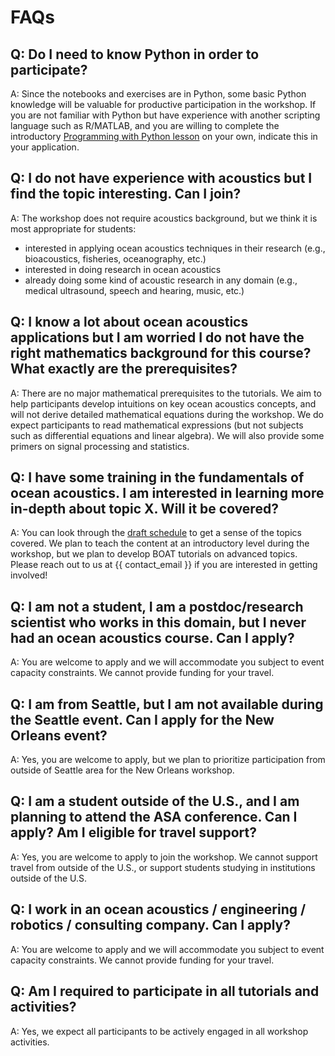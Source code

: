 # FAQs

## Q: Do I need to know Python in order to participate?
A: Since the notebooks and exercises are in Python, some basic Python knowledge will be valuable for productive participation in the workshop. If you are not familiar with Python but have experience with another scripting language such as R/MATLAB, and you are willing to complete the introductory [Programming with Python lesson](https://swcarpentry.github.io/python-novice-inflammation/) on your own, indicate this in your application.

## Q: I do not have experience with acoustics but I find the topic interesting. Can I join?
A: The workshop does not require acoustics background, but we think it is most appropriate for students:
 - interested in applying ocean acoustics techniques in their research (e.g., bioacoustics, fisheries, oceanography, etc.)
 - interested in doing research in ocean acoustics
 - already doing some kind of acoustic research in any domain (e.g., medical ultrasound, speech and hearing, music, etc.)

## Q: I know a lot about ocean acoustics applications but I am worried I do not have the right mathematics background for this course? What exactly are the prerequisites?
A: There are no major mathematical prerequisites to the tutorials. We aim to help participants develop intuitions on key ocean acoustics concepts, and will not derive detailed mathematical equations during the workshop. We do expect participants to read mathematical expressions (but not subjects such as differential equations and linear algebra). We will also provide some primers on signal processing and statistics.

## Q: I have some training in the fundamentals of ocean acoustics. I am interested in learning more in-depth about topic X.  Will it be covered?
 A: You can look through the [draft schedule](https://boat-ocean-acoustics.github.io/boat-website/index.html?jump_to=schedule) to get a sense of the topics covered. We plan to teach the content at an introductory level during the workshop, but we plan to develop BOAT tutorials on advanced topics. Please reach out to us at {{ contact_email }} if you are interested in getting involved!

## Q: I am not a student, I am a postdoc/research scientist who works in this domain, but I never had an ocean acoustics course. Can I apply?
A: You are welcome to apply and we will accommodate you subject to event capacity constraints. We cannot provide funding for your travel.

## Q: I am from Seattle, but I am not available during the Seattle event. Can I apply for the New Orleans event?
A: Yes, you are welcome to apply, but we plan to prioritize participation from outside of Seattle area for the New Orleans workshop.

## Q: I am a student outside of the U.S., and I am planning to attend the ASA conference. Can I apply? Am I eligible for travel support?
A: Yes, you are welcome to apply to join the workshop. We cannot support travel from outside of the U.S., or support students studying in institutions outside of the U.S.

## Q: I work in an ocean acoustics / engineering / robotics / consulting company. Can I apply?
A: You are welcome to apply and we will accommodate you subject to event capacity constraints. We cannot provide funding for your travel.

## Q: Am I required to participate in all tutorials and activities?
A: Yes, we expect all participants to be actively engaged in all workshop activities.